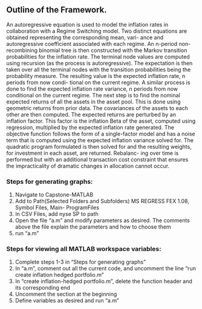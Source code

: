 ## Outline of the Framework.An autoregressive equation is used to model the inflation rates in collaboration with a Regime Switching model. Two distinct equations are obtained representing the corresponding mean, vari- ance and autoregressive coefficient associated with each regime. An n-period non-recombining binomial tree is then constructed with the Markov transition probabilities for the inflation rate. The terminal node values are computed using recursion (as the process is autoregressive). The expectation is then taken over all the terminal nodes with the transition probabilities being the probability measure. The resulting value is the expected inflation rate, n periods from now condi- tional on the current regime. A similar process is done to find the expected inflation rate variance, n periods from now conditional on the current regime. The next step is to find the nominal expected returns of all the assets in the asset pool. This is done using geometric returns from prior data. The covariances of the assets to each other are then computed. The expected returns are perturbed by an inflation factor. This factor is the inflation Beta of the asset, computed using regression, multiplied by the expected inflation rate generated.The objective function follows the form of a single-factor model and has a noise term that is computed using the expected inflation variance solved for. The quadratic program formulated is then solved for and the resulting weights, for investment in each asset, are returned. Rebalanc- ing over time is performed but with an additional transaction cost constraint that ensures the impracticality of dramatic changes in allocation cannot occur.### Steps for generating graphs:  1. Navigate to Capstone-MATLAB  2. Add to Path(Selected Folders and Subfolders) MS REGRESS FEX 1.08, Symbol Files, Main- ProgramFiles  3. In CSV Files, add nyse SP to path  4. Open the file “a.m” and modify parameters as desired. The comments above the file explain the parameters and how to choose them  5. run “a.m”  ### Steps for viewing all MATLAB workspace variables:  1. Complete steps 1-3 in “Steps for generating graphs”  2. In “a.m”, comment out all the current code, and uncomment the line “run create inflation hedged portfolio.m”  3. In “create inflation-hedged portfolio.m”, delete the function header and its corresponding end  4. Uncomment the section at the beginning  5. Define variables as desired and run “a.m”  